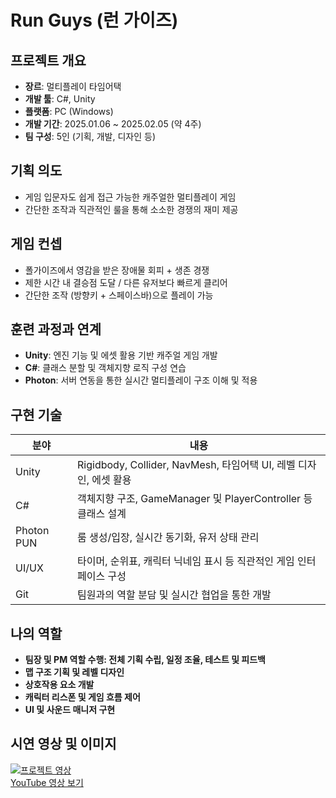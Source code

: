 #  Run Guys (런 가이즈)

##  프로젝트 개요
- **장르**: 멀티플레이 타임어택
- **개발 툴**: C#, Unity
- **플랫폼**: PC (Windows)
- **개발 기간**: 2025.01.06 ~ 2025.02.05 (약 4주)
- **팀 구성**: 5인 (기획, 개발, 디자인 등)

##  기획 의도
- 게임 입문자도 쉽게 접근 가능한 캐주얼한 멀티플레이 게임
- 간단한 조작과 직관적인 룰을 통해 소소한 경쟁의 재미 제공

##  게임 컨셉
- 폴가이즈에서 영감을 받은 장애물 회피 + 생존 경쟁
- 제한 시간 내 결승점 도달 / 다른 유저보다 빠르게 클리어
- 간단한 조작 (방향키 + 스페이스바)으로 플레이 가능

##  훈련 과정과 연계
- **Unity**: 엔진 기능 및 에셋 활용 기반 캐주얼 게임 개발
- **C#**: 클래스 분할 및 객체지향 로직 구성 연습
- **Photon**: 서버 연동을 통한 실시간 멀티플레이 구조 이해 및 적용

##  구현 기술
| 분야       | 내용                                                                 |
|------------|----------------------------------------------------------------------|
| Unity      | Rigidbody, Collider, NavMesh, 타임어택 UI, 레벨 디자인, 에셋 활용         |
| C#         | 객체지향 구조, GameManager 및 PlayerController 등 클래스 설계           |
| Photon PUN | 룸 생성/입장, 실시간 동기화, 유저 상태 관리                           |
| UI/UX      | 타이머, 순위표, 캐릭터 닉네임 표시 등 직관적인 게임 인터페이스 구성     |
| Git        | 팀원과의 역할 분담 및 실시간 협업을 통한 개발                           |

##  나의 역할

- **팀장 및 PM 역할 수행: 전체 기획 수립, 일정 조율, 테스트 및 피드백**
- **맵 구조 기획 및 레벨 디자인**
- **상호작용 요소 개발**
- **캐릭터 리스폰 및 게임 흐름 제어**
- **UI 및 사운드 매니저 구현**
  
##  시연 영상 및 이미지
[![프로젝트 영상](https://img.youtube.com/vi/EG7tzD8qE_M/0.jpg)](https://www.youtube.com/watch?v=EG7tzD8qE_M)  
[YouTube 영상 보기](https://www.youtube.com/watch?v=EG7tzD8qE_M)


